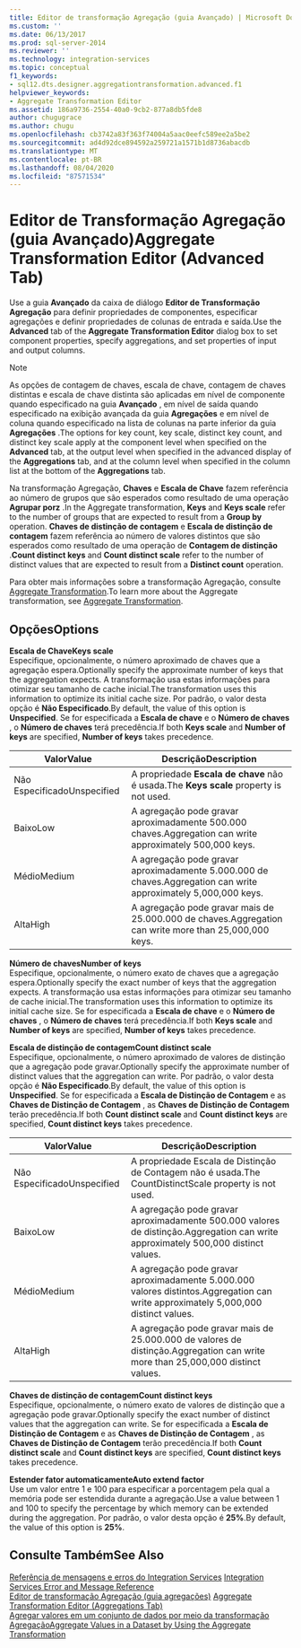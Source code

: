 ```yaml
---
title: Editor de transformação Agregação (guia Avançado) | Microsoft Docs
ms.custom: ''
ms.date: 06/13/2017
ms.prod: sql-server-2014
ms.reviewer: ''
ms.technology: integration-services
ms.topic: conceptual
f1_keywords:
- sql12.dts.designer.aggregationtransformation.advanced.f1
helpviewer_keywords:
- Aggregate Transformation Editor
ms.assetid: 186a9736-2554-40a0-9cb2-877a8db5fde8
author: chugugrace
ms.author: chugu
ms.openlocfilehash: cb3742a83f363f74004a5aac0eefc589ee2a5be2
ms.sourcegitcommit: ad4d92dce894592a259721a1571b1d8736abacdb
ms.translationtype: MT
ms.contentlocale: pt-BR
ms.lasthandoff: 08/04/2020
ms.locfileid: "87571534"
---
```

# <a name="aggregate-transformation-editor-advanced-tab"></a><span data-ttu-id="ff54a-102">Editor de Transformação Agregação (guia Avançado)</span><span class="sxs-lookup"><span data-stu-id="ff54a-102">Aggregate Transformation Editor (Advanced Tab)</span></span>
  <span data-ttu-id="ff54a-103">Use a guia **Avançado** da caixa de diálogo **Editor de Transformação Agregação** para definir propriedades de componentes, especificar agregações e definir propriedades de colunas de entrada e saída.</span><span class="sxs-lookup"><span data-stu-id="ff54a-103">Use the **Advanced** tab of the **Aggregate Transformation Editor** dialog box to set component properties, specify aggregations, and set properties of input and output columns.</span></span>  
  
> [!NOTE]  
>  <span data-ttu-id="ff54a-104">As opções de contagem de chaves, escala de chave, contagem de chaves distintas e escala de chave distinta são aplicadas em nível de componente quando especificado na guia **Avançado** , em nível de saída quando especificado na exibição avançada da guia **Agregações** e em nível de coluna quando especificado na lista de colunas na parte inferior da guia **Agregações** .</span><span class="sxs-lookup"><span data-stu-id="ff54a-104">The options for key count, key scale, distinct key count, and distinct key scale apply at the component level when specified on the **Advanced** tab, at the output level when specified in the advanced display of the **Aggregations** tab, and at the column level when specified in the column list at the bottom of the **Aggregations** tab.</span></span>  
>   
>  <span data-ttu-id="ff54a-105">Na transformação Agregação, **Chaves** e **Escala de Chave** fazem referência ao número de grupos que são esperados como resultado de uma operação **Agrupar porz** .</span><span class="sxs-lookup"><span data-stu-id="ff54a-105">In the Aggregate transformation, **Keys** and **Keys scale** refer to the number of groups that are expected to result from a **Group by** operation.</span></span> <span data-ttu-id="ff54a-106">**Chaves de distinção de contagem** e **Escala de distinção de contagem** fazem referência ao número de valores distintos que são esperados como resultado de uma operação de **Contagem de distinção** .</span><span class="sxs-lookup"><span data-stu-id="ff54a-106">**Count distinct keys** and **Count distinct scale** refer to the number of distinct values that are expected to result from a **Distinct count** operation.</span></span>  
  
 <span data-ttu-id="ff54a-107">Para obter mais informações sobre a transformação Agregação, consulte [Aggregate Transformation](data-flow/transformations/aggregate-transformation.md).</span><span class="sxs-lookup"><span data-stu-id="ff54a-107">To learn more about the Aggregate transformation, see [Aggregate Transformation](data-flow/transformations/aggregate-transformation.md).</span></span>  
  
## <a name="options"></a><span data-ttu-id="ff54a-108">Opções</span><span class="sxs-lookup"><span data-stu-id="ff54a-108">Options</span></span>  
 <span data-ttu-id="ff54a-109">**Escala de Chave**</span><span class="sxs-lookup"><span data-stu-id="ff54a-109">**Keys scale**</span></span>  
 <span data-ttu-id="ff54a-110">Especifique, opcionalmente, o número aproximado de chaves que a agregação espera.</span><span class="sxs-lookup"><span data-stu-id="ff54a-110">Optionally specify the approximate number of keys that the aggregation expects.</span></span> <span data-ttu-id="ff54a-111">A transformação usa estas informações para otimizar seu tamanho de cache inicial.</span><span class="sxs-lookup"><span data-stu-id="ff54a-111">The transformation uses this information to optimize its initial cache size.</span></span> <span data-ttu-id="ff54a-112">Por padrão, o valor desta opção é **Não Especificado**.</span><span class="sxs-lookup"><span data-stu-id="ff54a-112">By default, the value of this option is **Unspecified**.</span></span> <span data-ttu-id="ff54a-113">Se for especificada a **Escala de chave** e o **Número de chaves** , o **Número de chaves** terá precedência.</span><span class="sxs-lookup"><span data-stu-id="ff54a-113">If both **Keys scale** and **Number of keys** are specified, **Number of keys** takes precedence.</span></span>  
  
|<span data-ttu-id="ff54a-114">Valor</span><span class="sxs-lookup"><span data-stu-id="ff54a-114">Value</span></span>|<span data-ttu-id="ff54a-115">Descrição</span><span class="sxs-lookup"><span data-stu-id="ff54a-115">Description</span></span>|  
|-----------|-----------------|  
|<span data-ttu-id="ff54a-116">Não Especificado</span><span class="sxs-lookup"><span data-stu-id="ff54a-116">Unspecified</span></span>|<span data-ttu-id="ff54a-117">A propriedade **Escala de chave** não é usada.</span><span class="sxs-lookup"><span data-stu-id="ff54a-117">The **Keys scale** property is not used.</span></span>|  
|<span data-ttu-id="ff54a-118">Baixo</span><span class="sxs-lookup"><span data-stu-id="ff54a-118">Low</span></span>|<span data-ttu-id="ff54a-119">A agregação pode gravar aproximadamente 500.000 chaves.</span><span class="sxs-lookup"><span data-stu-id="ff54a-119">Aggregation can write approximately 500,000 keys.</span></span>|  
|<span data-ttu-id="ff54a-120">Médio</span><span class="sxs-lookup"><span data-stu-id="ff54a-120">Medium</span></span>|<span data-ttu-id="ff54a-121">A agregação pode gravar aproximadamente 5.000.000 de chaves.</span><span class="sxs-lookup"><span data-stu-id="ff54a-121">Aggregation can write approximately 5,000,000 keys.</span></span>|  
|<span data-ttu-id="ff54a-122">Alta</span><span class="sxs-lookup"><span data-stu-id="ff54a-122">High</span></span>|<span data-ttu-id="ff54a-123">A agregação pode gravar mais de 25.000.000 de chaves.</span><span class="sxs-lookup"><span data-stu-id="ff54a-123">Aggregation can write more than 25,000,000 keys.</span></span>|  
  
 <span data-ttu-id="ff54a-124">**Número de chaves**</span><span class="sxs-lookup"><span data-stu-id="ff54a-124">**Number of keys**</span></span>  
 <span data-ttu-id="ff54a-125">Especifique, opcionalmente, o número exato de chaves que a agregação espera.</span><span class="sxs-lookup"><span data-stu-id="ff54a-125">Optionally specify the exact number of keys that the aggregation expects.</span></span> <span data-ttu-id="ff54a-126">A transformação usa estas informações para otimizar seu tamanho de cache inicial.</span><span class="sxs-lookup"><span data-stu-id="ff54a-126">The transformation uses this information to optimize its initial cache size.</span></span> <span data-ttu-id="ff54a-127">Se for especificada a **Escala de chave** e o **Número de chaves** , o **Número de chaves** terá precedência.</span><span class="sxs-lookup"><span data-stu-id="ff54a-127">If both **Keys scale** and **Number of keys** are specified, **Number of keys** takes precedence.</span></span>  
  
 <span data-ttu-id="ff54a-128">**Escala de distinção de contagem**</span><span class="sxs-lookup"><span data-stu-id="ff54a-128">**Count distinct scale**</span></span>  
 <span data-ttu-id="ff54a-129">Especifique, opcionalmente, o número aproximado de valores de distinção que a agregação pode gravar.</span><span class="sxs-lookup"><span data-stu-id="ff54a-129">Optionally specify the approximate number of distinct values that the aggregation can write.</span></span> <span data-ttu-id="ff54a-130">Por padrão, o valor desta opção é **Não Especificado**.</span><span class="sxs-lookup"><span data-stu-id="ff54a-130">By default, the value of this option is **Unspecified**.</span></span> <span data-ttu-id="ff54a-131">Se for especificada a **Escala de Distinção de Contagem** e as **Chaves de Distinção de Contagem** , as **Chaves de Distinção de Contagem** terão precedência.</span><span class="sxs-lookup"><span data-stu-id="ff54a-131">If both **Count distinct scale** and **Count distinct keys** are specified, **Count distinct keys** takes precedence.</span></span>  
  
|<span data-ttu-id="ff54a-132">Valor</span><span class="sxs-lookup"><span data-stu-id="ff54a-132">Value</span></span>|<span data-ttu-id="ff54a-133">Descrição</span><span class="sxs-lookup"><span data-stu-id="ff54a-133">Description</span></span>|  
|-----------|-----------------|  
|<span data-ttu-id="ff54a-134">Não Especificado</span><span class="sxs-lookup"><span data-stu-id="ff54a-134">Unspecified</span></span>|<span data-ttu-id="ff54a-135">A propriedade Escala de Distinção de Contagem não é usada.</span><span class="sxs-lookup"><span data-stu-id="ff54a-135">The CountDistinctScale property is not used.</span></span>|  
|<span data-ttu-id="ff54a-136">Baixo</span><span class="sxs-lookup"><span data-stu-id="ff54a-136">Low</span></span>|<span data-ttu-id="ff54a-137">A agregação pode gravar aproximadamente 500.000 valores de distinção.</span><span class="sxs-lookup"><span data-stu-id="ff54a-137">Aggregation can write approximately 500,000 distinct values.</span></span>|  
|<span data-ttu-id="ff54a-138">Médio</span><span class="sxs-lookup"><span data-stu-id="ff54a-138">Medium</span></span>|<span data-ttu-id="ff54a-139">A agregação pode gravar aproximadamente 5.000.000 valores distintos.</span><span class="sxs-lookup"><span data-stu-id="ff54a-139">Aggregation can write approximately 5,000,000 distinct values.</span></span>|  
|<span data-ttu-id="ff54a-140">Alta</span><span class="sxs-lookup"><span data-stu-id="ff54a-140">High</span></span>|<span data-ttu-id="ff54a-141">A agregação pode gravar mais de 25.000.000 de valores de distinção.</span><span class="sxs-lookup"><span data-stu-id="ff54a-141">Aggregation can write more than 25,000,000 distinct values.</span></span>|  
  
 <span data-ttu-id="ff54a-142">**Chaves de distinção de contagem**</span><span class="sxs-lookup"><span data-stu-id="ff54a-142">**Count distinct keys**</span></span>  
 <span data-ttu-id="ff54a-143">Especifique, opcionalmente, o número exato de valores de distinção que a agregação pode gravar.</span><span class="sxs-lookup"><span data-stu-id="ff54a-143">Optionally specify the exact number of distinct values that the aggregation can write.</span></span> <span data-ttu-id="ff54a-144">Se for especificada a **Escala de Distinção de Contagem** e as **Chaves de Distinção de Contagem** , as **Chaves de Distinção de Contagem** terão precedência.</span><span class="sxs-lookup"><span data-stu-id="ff54a-144">If both **Count distinct scale** and **Count distinct keys** are specified, **Count distinct keys** takes precedence.</span></span>  
  
 <span data-ttu-id="ff54a-145">**Estender fator automaticamente**</span><span class="sxs-lookup"><span data-stu-id="ff54a-145">**Auto extend factor**</span></span>  
 <span data-ttu-id="ff54a-146">Use um valor entre 1 e 100 para especificar a porcentagem pela qual a memória pode ser estendida durante a agregação.</span><span class="sxs-lookup"><span data-stu-id="ff54a-146">Use a value between 1 and 100 to specify the percentage by which memory can be extended during the aggregation.</span></span> <span data-ttu-id="ff54a-147">Por padrão, o valor desta opção é **25%**.</span><span class="sxs-lookup"><span data-stu-id="ff54a-147">By default, the value of this option is **25%**.</span></span>  
  
## <a name="see-also"></a><span data-ttu-id="ff54a-148">Consulte Também</span><span class="sxs-lookup"><span data-stu-id="ff54a-148">See Also</span></span>  
 <span data-ttu-id="ff54a-149">[Referência de mensagens e erros do Integration Services](../../2014/integration-services/integration-services-error-and-message-reference.md) </span><span class="sxs-lookup"><span data-stu-id="ff54a-149">[Integration Services Error and Message Reference](../../2014/integration-services/integration-services-error-and-message-reference.md) </span></span>  
 <span data-ttu-id="ff54a-150">[Editor de transformação Agregação &#40;guia agregações&#41;](../../2014/integration-services/aggregate-transformation-editor-aggregations-tab.md) </span><span class="sxs-lookup"><span data-stu-id="ff54a-150">[Aggregate Transformation Editor &#40;Aggregations Tab&#41;](../../2014/integration-services/aggregate-transformation-editor-aggregations-tab.md) </span></span>  
 [<span data-ttu-id="ff54a-151">Agregar valores em um conjunto de dados por meio da transformação Agregação</span><span class="sxs-lookup"><span data-stu-id="ff54a-151">Aggregate Values in a Dataset by Using the Aggregate Transformation</span></span>](data-flow/transformations/aggregate-values-in-a-dataset-by-using-the-aggregate-transformation.md)  
  
  
